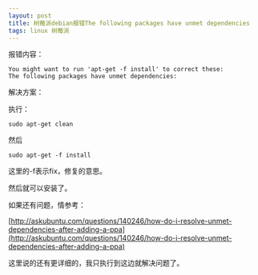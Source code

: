 ```yaml
---
layout: post
title: 树莓派debian报错The following packages have unmet dependencies
tags: linux 树莓派
---
```


报错内容：

	You might want to run 'apt-get -f install' to correct these:
	The following packages have unmet dependencies:

解决方案：

执行：

	sudo apt-get clean

然后

	sudo apt-get -f install

这里的-f表示fix，修复的意思。

然后就可以安装了。

如果还有问题，情参考：

[http://askubuntu.com/questions/140246/how-do-i-resolve-unmet-dependencies-after-adding-a-ppa](http://askubuntu.com/questions/140246/how-do-i-resolve-unmet-dependencies-after-adding-a-ppa)

这里说的还有更详细的，我只执行到这边就解决问题了。
